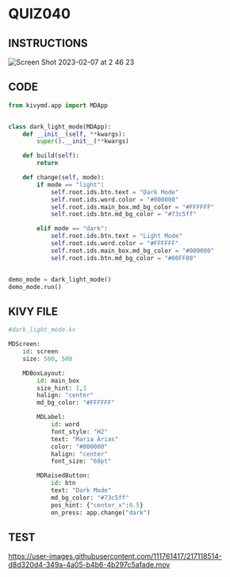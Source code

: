 # QUIZ040

## INSTRUCTIONS

![Screen Shot 2023-02-07 at 2 46 23](https://user-images.githubusercontent.com/111761417/217046416-2a0a803b-17bc-4cdf-9ebb-ab432a772cf2.png)

## CODE
```.py
from kivymd.app import MDApp


class dark_light_mode(MDApp):
    def __init__(self, **kwargs):
        super().__init__(**kwargs)

    def build(self):
        return

    def change(self, mode):
        if mode == "light":
            self.root.ids.btn.text = "Dark Mode"
            self.root.ids.word.color = "#000000"
            self.root.ids.main_box.md_bg_color = "#FFFFFF"
            self.root.ids.btn.md_bg_color = "#73c5ff"

        elif mode == "dark":
            self.root.ids.btn.text = "Light Mode"
            self.root.ids.word.color = "#FFFFFF"
            self.root.ids.main_box.md_bg_color = "#000000"
            self.root.ids.btn.md_bg_color = "#00FF00"


demo_mode = dark_light_mode()
demo_mode.run()
```

## KIVY FILE

```.py
#dark_light_mode.kv

MDScreen:
    id: screen
    size: 500, 500

    MDBoxLayout:
        id: main_box
        size_hint: 1,1
        halign: "center"
        md_bg_color: "#FFFFFF"

        MDLabel:
            id: word
            font_style: "H2"
            text: "Maria Arias"
            color: "#000000"
            halign: "center"
            font_size: "60pt"

        MDRaisedButton:
            id: btn
            text: "Dark Mode"
            md_bg_color: "#73c5ff"
            pos_hint: {"center_x":0.5}
            on_press: app.change("dark")
```

## TEST


https://user-images.githubusercontent.com/111761417/217118514-d8d320d4-349a-4a05-b4b6-4b297c5afade.mov


